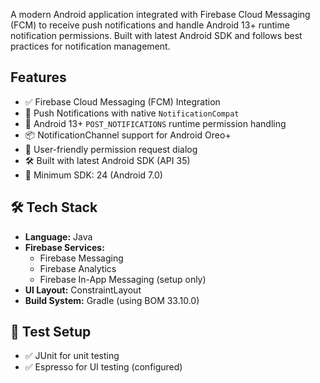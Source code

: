 A modern Android application integrated with Firebase Cloud Messaging (FCM) to receive push notifications and handle Android 13+ runtime notification permissions. Built with latest Android SDK and follows best practices for notification management.

##  Features

- ✅ Firebase Cloud Messaging (FCM) Integration
- 🔔 Push Notifications with native `NotificationCompat`
- 🔐 Android 13+ `POST_NOTIFICATIONS` runtime permission handling
- 📦 NotificationChannel support for Android Oreo+
- 💬 User-friendly permission request dialog
- 🛠️ Built with latest Android SDK (API 35)
- 🎯 Minimum SDK: 24 (Android 7.0)

## 🛠️ Tech Stack

- **Language:** Java  
- **Firebase Services:**  
  - Firebase Messaging  
  - Firebase Analytics  
  - Firebase In-App Messaging (setup only)  
- **UI Layout:** ConstraintLayout  
- **Build System:** Gradle (using BOM 33.10.0)

## 🧪 Test Setup

- ✅ JUnit for unit testing  
- ✅ Espresso for UI testing (configured)

